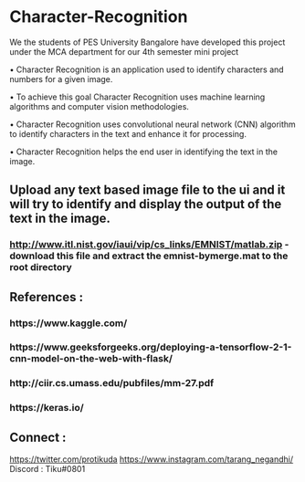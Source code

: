 # Character-Recognition

We the students of PES University Bangalore have developed this project under the MCA department for our 4th semester mini project

•	Character Recognition is an application used to identify characters and numbers for a given image.

•	To achieve this goal Character Recognition uses machine learning algorithms and computer vision methodologies. 

•	Character Recognition uses convolutional neural network (CNN) algorithm to identify characters in the text and enhance it for processing.

•	Character Recognition helps the end user in identifying the text in the image.

## Upload any text based image file to the ui and it will try to identify and display the output of the text in the image.

### http://www.itl.nist.gov/iaui/vip/cs_links/EMNIST/matlab.zip - download this file and extract the emnist-bymerge.mat to the root directory


## References : 
<h3> https://www.kaggle.com/ </h3>
<h3> https://www.geeksforgeeks.org/deploying-a-tensorflow-2-1-cnn-model-on-the-web-with-flask/ </h3>
<h3> http://ciir.cs.umass.edu/pubfiles/mm-27.pdf </h3>
<h3> https://keras.io/ </h3>

## Connect :
https://twitter.com/protikuda
https://www.instagram.com/tarang_negandhi/
Discord : Tiku#0801

